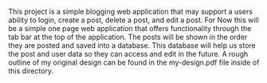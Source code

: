 This project is a simple blogging web application that may support a users ability to login, create a post, delete a post, and edit a post. For Now this will be a simple one page web application that offers functionality through the tab bar at the top of the application. The posts will be shown in the order they are posted and saved into a database. This database will help us store the post and user data so they can access and edit in the future. A rough outline of my original design can be found in the my-design.pdf file inside of this directory.